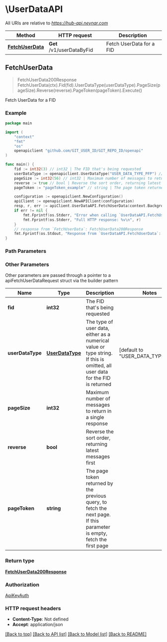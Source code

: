 # \UserDataAPI

All URIs are relative to *https://hub-api.neynar.com*

Method | HTTP request | Description
------------- | ------------- | -------------
[**FetchUserData**](UserDataAPI.md#FetchUserData) | **Get** /v1/userDataByFid | Fetch UserData for a FID



## FetchUserData

> FetchUserData200Response FetchUserData(ctx).Fid(fid).UserDataType(userDataType).PageSize(pageSize).Reverse(reverse).PageToken(pageToken).Execute()

Fetch UserData for a FID



### Example

```go
package main

import (
	"context"
	"fmt"
	"os"
	openapiclient "github.com/GIT_USER_ID/GIT_REPO_ID/openapi"
)

func main() {
	fid := int32(3) // int32 | The FID that's being requested
	userDataType := openapiclient.UserDataType("USER_DATA_TYPE_PFP") // UserDataType | The type of user data, either as a numerical value or type string. If this is omitted, all user data for the FID is returned (optional) (default to "USER_DATA_TYPE_PFP")
	pageSize := int32(56) // int32 | Maximum number of messages to return in a single response (optional)
	reverse := true // bool | Reverse the sort order, returning latest messages first (optional)
	pageToken := "pageToken_example" // string | The page token returned by the previous query, to fetch the next page. If this parameter is empty, fetch the first page (optional)

	configuration := openapiclient.NewConfiguration()
	apiClient := openapiclient.NewAPIClient(configuration)
	resp, r, err := apiClient.UserDataAPI.FetchUserData(context.Background()).Fid(fid).UserDataType(userDataType).PageSize(pageSize).Reverse(reverse).PageToken(pageToken).Execute()
	if err != nil {
		fmt.Fprintf(os.Stderr, "Error when calling `UserDataAPI.FetchUserData``: %v\n", err)
		fmt.Fprintf(os.Stderr, "Full HTTP response: %v\n", r)
	}
	// response from `FetchUserData`: FetchUserData200Response
	fmt.Fprintf(os.Stdout, "Response from `UserDataAPI.FetchUserData`: %v\n", resp)
}
```

### Path Parameters



### Other Parameters

Other parameters are passed through a pointer to a apiFetchUserDataRequest struct via the builder pattern


Name | Type | Description  | Notes
------------- | ------------- | ------------- | -------------
 **fid** | **int32** | The FID that&#39;s being requested | 
 **userDataType** | [**UserDataType**](UserDataType.md) | The type of user data, either as a numerical value or type string. If this is omitted, all user data for the FID is returned | [default to &quot;USER_DATA_TYPE_PFP&quot;]
 **pageSize** | **int32** | Maximum number of messages to return in a single response | 
 **reverse** | **bool** | Reverse the sort order, returning latest messages first | 
 **pageToken** | **string** | The page token returned by the previous query, to fetch the next page. If this parameter is empty, fetch the first page | 

### Return type

[**FetchUserData200Response**](FetchUserData200Response.md)

### Authorization

[ApiKeyAuth](../README.md#ApiKeyAuth)

### HTTP request headers

- **Content-Type**: Not defined
- **Accept**: application/json

[[Back to top]](#) [[Back to API list]](../README.md#documentation-for-api-endpoints)
[[Back to Model list]](../README.md#documentation-for-models)
[[Back to README]](../README.md)

